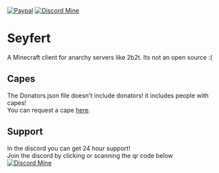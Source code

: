 [![Paypal](https://img.shields.io/badge/paypal-donate-red?color=169bd7&logo=paypal)](https://paypal.me/DonateHuddle)
[![Discord Mine](https://img.shields.io/badge/Discord-Join-blueviolet)](https://discord.io/Seyfert)
# Seyfert
A Minecraft client for anarchy servers like 2b2t. Its not an open source :(  
  
## Capes  
The Donators.json file doesn't include donators! it includes people with capes!  
You can request a cape <a href="https://bit.ly/375qeLn" target="_blank">here</a>.  

## Support  
In the discord you can get 24 hour support!  
Join the discord by clicking or scanning the qr code below  
[![Discord Mine](https://discord.io/Seyfert/qr)](https://discord.io/Seyfert)
